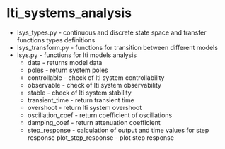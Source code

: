 # lti_systems_analysis

- lsys_types.py - continuous and discrete state space and transfer functions types definitions
- lsys_transform.py - functions for transition between different models
- lsys.py - functions for lti models analysis
    - data - returns model data
	- poles - return system poles
	- controllable - check of lti system controllability
	- observable - check of lti system observability
	- stable - check of lti system stability
	- transient_time - return transient time
	- overshoot - return lti system overshoot
	- oscillation_coef - return coefficient of oscillations
	- damping_coef - return attenuation coefficient
	- step_response - calculation of output and time values for step response
	plot_step_response - plot step response
	
	
 
